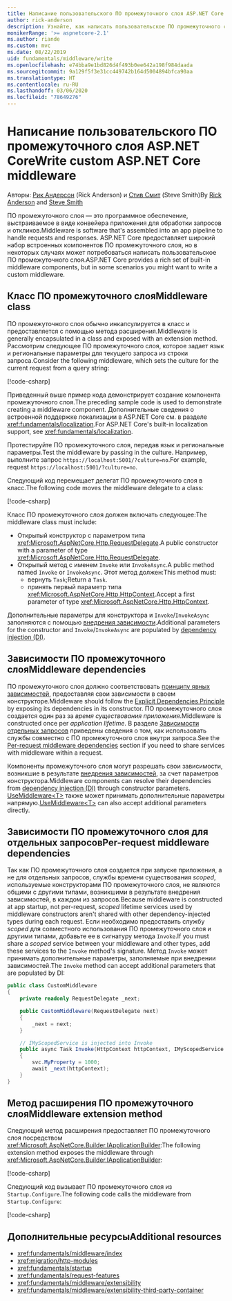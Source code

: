 ```yaml
---
title: Написание пользовательского ПО промежуточного слоя ASP.NET Core
author: rick-anderson
description: Узнайте, как написать пользовательское ПО промежуточного слоя ASP.NET Core.
monikerRange: '>= aspnetcore-2.1'
ms.author: riande
ms.custom: mvc
ms.date: 08/22/2019
uid: fundamentals/middleware/write
ms.openlocfilehash: e74bba9e1bd826d4f493b0ee642a198f984daada
ms.sourcegitcommit: 9a129f5f3e31cc449742b164d5004894bfca90aa
ms.translationtype: HT
ms.contentlocale: ru-RU
ms.lasthandoff: 03/06/2020
ms.locfileid: "78649276"
---
```

# <a name="write-custom-aspnet-core-middleware"></a><span data-ttu-id="f00ca-103">Написание пользовательского ПО промежуточного слоя ASP.NET Core</span><span class="sxs-lookup"><span data-stu-id="f00ca-103">Write custom ASP.NET Core middleware</span></span>

<span data-ttu-id="f00ca-104">Авторы: [Рик Андерсон](https://twitter.com/RickAndMSFT) (Rick Anderson) и [Стив Смит](https://ardalis.com/) (Steve Smith)</span><span class="sxs-lookup"><span data-stu-id="f00ca-104">By [Rick Anderson](https://twitter.com/RickAndMSFT) and [Steve Smith](https://ardalis.com/)</span></span>

<span data-ttu-id="f00ca-105">ПО промежуточного слоя — это программное обеспечение, выстраиваемое в виде конвейера приложения для обработки запросов и откликов.</span><span class="sxs-lookup"><span data-stu-id="f00ca-105">Middleware is software that's assembled into an app pipeline to handle requests and responses.</span></span> <span data-ttu-id="f00ca-106">ASP.NET Core предоставляет широкий набор встроенных компонентов ПО промежуточного слоя, но в некоторых случаях может потребоваться написать пользовательское ПО промежуточного слоя.</span><span class="sxs-lookup"><span data-stu-id="f00ca-106">ASP.NET Core provides a rich set of built-in middleware components, but in some scenarios you might want to write a custom middleware.</span></span>

## <a name="middleware-class"></a><span data-ttu-id="f00ca-107">Класс ПО промежуточного слоя</span><span class="sxs-lookup"><span data-stu-id="f00ca-107">Middleware class</span></span>

<span data-ttu-id="f00ca-108">ПО промежуточного слоя обычно инкапсулируется в класс и предоставляется с помощью метода расширения.</span><span class="sxs-lookup"><span data-stu-id="f00ca-108">Middleware is generally encapsulated in a class and exposed with an extension method.</span></span> <span data-ttu-id="f00ca-109">Рассмотрим следующее ПО промежуточного слоя, которое задает язык и региональные параметры для текущего запроса из строки запроса.</span><span class="sxs-lookup"><span data-stu-id="f00ca-109">Consider the following middleware, which sets the culture for the current request from a query string:</span></span>

[!code-csharp[](write/snapshot/StartupCulture.cs)]

<span data-ttu-id="f00ca-110">Приведенный выше пример кода демонстрирует создание компонента промежуточного слоя.</span><span class="sxs-lookup"><span data-stu-id="f00ca-110">The preceding sample code is used to demonstrate creating a middleware component.</span></span> <span data-ttu-id="f00ca-111">Дополнительные сведения о встроенной поддержке локализации в ASP.NET Core см. в разделе <xref:fundamentals/localization>.</span><span class="sxs-lookup"><span data-stu-id="f00ca-111">For ASP.NET Core's built-in localization support, see <xref:fundamentals/localization>.</span></span>

<span data-ttu-id="f00ca-112">Протестируйте ПО промежуточного слоя, передав язык и региональные параметры.</span><span class="sxs-lookup"><span data-stu-id="f00ca-112">Test the middleware by passing in the culture.</span></span> <span data-ttu-id="f00ca-113">Например, выполните запрос `https://localhost:5001/?culture=no`.</span><span class="sxs-lookup"><span data-stu-id="f00ca-113">For example, request `https://localhost:5001/?culture=no`.</span></span>

<span data-ttu-id="f00ca-114">Следующий код перемещает делегат ПО промежуточного слоя в класс.</span><span class="sxs-lookup"><span data-stu-id="f00ca-114">The following code moves the middleware delegate to a class:</span></span>

[!code-csharp[](write/snapshot/RequestCultureMiddleware.cs)]

<span data-ttu-id="f00ca-115">Класс ПО промежуточного слоя должен включать следующее:</span><span class="sxs-lookup"><span data-stu-id="f00ca-115">The middleware class must include:</span></span>

* <span data-ttu-id="f00ca-116">Открытый конструктор с параметром типа <xref:Microsoft.AspNetCore.Http.RequestDelegate>.</span><span class="sxs-lookup"><span data-stu-id="f00ca-116">A public constructor with a parameter of type <xref:Microsoft.AspNetCore.Http.RequestDelegate>.</span></span>
* <span data-ttu-id="f00ca-117">Открытый метод с именем `Invoke` или `InvokeAsync`.</span><span class="sxs-lookup"><span data-stu-id="f00ca-117">A public method named `Invoke` or `InvokeAsync`.</span></span> <span data-ttu-id="f00ca-118">Этот метод должен:</span><span class="sxs-lookup"><span data-stu-id="f00ca-118">This method must:</span></span>
  * <span data-ttu-id="f00ca-119">вернуть `Task`;</span><span class="sxs-lookup"><span data-stu-id="f00ca-119">Return a `Task`.</span></span>
  * <span data-ttu-id="f00ca-120">принять первый параметр типа <xref:Microsoft.AspNetCore.Http.HttpContext>.</span><span class="sxs-lookup"><span data-stu-id="f00ca-120">Accept a first parameter of type <xref:Microsoft.AspNetCore.Http.HttpContext>.</span></span>
  
<span data-ttu-id="f00ca-121">Дополнительные параметры для конструктора и `Invoke`/`InvokeAsync` заполняются с помощью [внедрения зависимости](xref:fundamentals/dependency-injection).</span><span class="sxs-lookup"><span data-stu-id="f00ca-121">Additional parameters for the constructor and `Invoke`/`InvokeAsync` are populated by [dependency injection (DI)](xref:fundamentals/dependency-injection).</span></span>

## <a name="middleware-dependencies"></a><span data-ttu-id="f00ca-122">Зависимости ПО промежуточного слоя</span><span class="sxs-lookup"><span data-stu-id="f00ca-122">Middleware dependencies</span></span>

<span data-ttu-id="f00ca-123">ПО промежуточного слоя должно соответствовать [принципу явных зависимостей](/dotnet/standard/modern-web-apps-azure-architecture/architectural-principles#explicit-dependencies), предоставляя свои зависимости в своем конструкторе.</span><span class="sxs-lookup"><span data-stu-id="f00ca-123">Middleware should follow the [Explicit Dependencies Principle](/dotnet/standard/modern-web-apps-azure-architecture/architectural-principles#explicit-dependencies) by exposing its dependencies in its constructor.</span></span> <span data-ttu-id="f00ca-124">ПО промежуточного слоя создается один раз за *время существования приложения*.</span><span class="sxs-lookup"><span data-stu-id="f00ca-124">Middleware is constructed once per *application lifetime*.</span></span> <span data-ttu-id="f00ca-125">В разделе [Зависимости отдельных запросов](#per-request-middleware-dependencies) приведены сведения о том, как использовать службы совместно с ПО промежуточного слоя внутри запроса.</span><span class="sxs-lookup"><span data-stu-id="f00ca-125">See the [Per-request middleware dependencies](#per-request-middleware-dependencies) section if you need to share services with middleware within a request.</span></span>

<span data-ttu-id="f00ca-126">Компоненты промежуточного слоя могут разрешать свои зависимости, возникшие в результате [внедрения зависимостей](xref:fundamentals/dependency-injection), за счет параметров конструктора.</span><span class="sxs-lookup"><span data-stu-id="f00ca-126">Middleware components can resolve their dependencies from [dependency injection (DI)](xref:fundamentals/dependency-injection) through constructor parameters.</span></span> <span data-ttu-id="f00ca-127">[UseMiddleware&lt;T&gt;](/dotnet/api/microsoft.aspnetcore.builder.usemiddlewareextensions.usemiddleware#Microsoft_AspNetCore_Builder_UseMiddlewareExtensions_UseMiddleware_Microsoft_AspNetCore_Builder_IApplicationBuilder_System_Type_System_Object___) также может принимать дополнительные параметры напрямую.</span><span class="sxs-lookup"><span data-stu-id="f00ca-127">[UseMiddleware&lt;T&gt;](/dotnet/api/microsoft.aspnetcore.builder.usemiddlewareextensions.usemiddleware#Microsoft_AspNetCore_Builder_UseMiddlewareExtensions_UseMiddleware_Microsoft_AspNetCore_Builder_IApplicationBuilder_System_Type_System_Object___) can also accept additional parameters directly.</span></span>

## <a name="per-request-middleware-dependencies"></a><span data-ttu-id="f00ca-128">Зависимости ПО промежуточного слоя для отдельных запросов</span><span class="sxs-lookup"><span data-stu-id="f00ca-128">Per-request middleware dependencies</span></span>

<span data-ttu-id="f00ca-129">Так как ПО промежуточного слоя создается при запуске приложения, а не для отдельных запросов, службы времени существования *scoped*, используемые конструкторами ПО промежуточного слоя, не являются общими с другими типами, возникшими в результате внедрения зависимостей, в каждом из запросов.</span><span class="sxs-lookup"><span data-stu-id="f00ca-129">Because middleware is constructed at app startup, not per-request, *scoped* lifetime services used by middleware constructors aren't shared with other dependency-injected types during each request.</span></span> <span data-ttu-id="f00ca-130">Если необходимо предоставить службу *scoped* для совместного использования ПО промежуточного слоя и другими типами, добавьте ее в сигнатуру метода `Invoke`.</span><span class="sxs-lookup"><span data-stu-id="f00ca-130">If you must share a *scoped* service between your middleware and other types, add these services to the `Invoke` method's signature.</span></span> <span data-ttu-id="f00ca-131">Метод `Invoke` может принимать дополнительные параметры, заполняемые при внедрении зависимостей.</span><span class="sxs-lookup"><span data-stu-id="f00ca-131">The `Invoke` method can accept additional parameters that are populated by DI:</span></span>

```csharp
public class CustomMiddleware
{
    private readonly RequestDelegate _next;

    public CustomMiddleware(RequestDelegate next)
    {
        _next = next;
    }

    // IMyScopedService is injected into Invoke
    public async Task Invoke(HttpContext httpContext, IMyScopedService svc)
    {
        svc.MyProperty = 1000;
        await _next(httpContext);
    }
}
```

## <a name="middleware-extension-method"></a><span data-ttu-id="f00ca-132">Метод расширения ПО промежуточного слоя</span><span class="sxs-lookup"><span data-stu-id="f00ca-132">Middleware extension method</span></span>

<span data-ttu-id="f00ca-133">Следующий метод расширения предоставляет ПО промежуточного слоя посредством <xref:Microsoft.AspNetCore.Builder.IApplicationBuilder>:</span><span class="sxs-lookup"><span data-stu-id="f00ca-133">The following extension method exposes the middleware through <xref:Microsoft.AspNetCore.Builder.IApplicationBuilder>:</span></span>

[!code-csharp[](write/snapshot/RequestCultureMiddlewareExtensions.cs)]

<span data-ttu-id="f00ca-134">Следующий код вызывает ПО промежуточного слоя из `Startup.Configure`.</span><span class="sxs-lookup"><span data-stu-id="f00ca-134">The following code calls the middleware from `Startup.Configure`:</span></span>

[!code-csharp[](write/snapshot/Startup.cs?highlight=5)]

## <a name="additional-resources"></a><span data-ttu-id="f00ca-135">Дополнительные ресурсы</span><span class="sxs-lookup"><span data-stu-id="f00ca-135">Additional resources</span></span>

* <xref:fundamentals/middleware/index>
* <xref:migration/http-modules>
* <xref:fundamentals/startup>
* <xref:fundamentals/request-features>
* <xref:fundamentals/middleware/extensibility>
* <xref:fundamentals/middleware/extensibility-third-party-container>
